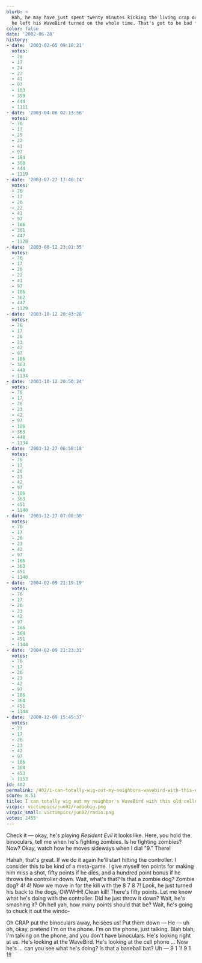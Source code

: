 ```yaml
---
blurb: >
  Hah, he may have just spent twenty minutes kicking the living crap out of us, but
  he left his WaveBird turned on the whole time. That's got to be bad for the batteries.
color: false
date: '2002-06-28'
history:
- date: '2003-02-05 09:18:21'
  votes:
  - 76
  - 17
  - 24
  - 22
  - 41
  - 97
  - 183
  - 359
  - 444
  - 1111
- date: '2003-04-06 02:13:56'
  votes:
  - 76
  - 17
  - 25
  - 22
  - 41
  - 97
  - 184
  - 360
  - 444
  - 1119
- date: '2003-07-27 17:40:14'
  votes:
  - 76
  - 17
  - 26
  - 22
  - 41
  - 97
  - 186
  - 361
  - 447
  - 1128
- date: '2003-08-12 23:01:35'
  votes:
  - 76
  - 17
  - 26
  - 22
  - 41
  - 97
  - 186
  - 362
  - 447
  - 1129
- date: '2003-10-12 20:43:28'
  votes:
  - 76
  - 17
  - 26
  - 23
  - 42
  - 97
  - 186
  - 363
  - 448
  - 1134
- date: '2003-10-12 20:50:24'
  votes:
  - 76
  - 17
  - 26
  - 23
  - 42
  - 97
  - 186
  - 363
  - 448
  - 1134
- date: '2003-12-27 06:58:18'
  votes:
  - 76
  - 17
  - 26
  - 23
  - 42
  - 97
  - 186
  - 363
  - 451
  - 1140
- date: '2003-12-27 07:08:30'
  votes:
  - 76
  - 17
  - 26
  - 23
  - 42
  - 97
  - 186
  - 363
  - 451
  - 1140
- date: '2004-02-09 21:19:19'
  votes:
  - 76
  - 17
  - 26
  - 23
  - 42
  - 97
  - 186
  - 364
  - 451
  - 1144
- date: '2004-02-09 21:23:31'
  votes:
  - 76
  - 17
  - 26
  - 23
  - 42
  - 97
  - 186
  - 364
  - 451
  - 1144
- date: '2009-12-09 15:45:37'
  votes:
  - 77
  - 17
  - 26
  - 23
  - 42
  - 97
  - 186
  - 364
  - 453
  - 1153
id: 402
permalink: /402/i-can-totally-wig-out-my-neighbors-wavebird-with-this-old-cellular-phone/
score: 8.51
title: I can totally wig out my neighbor's WaveBird with this old cellular phone
vicpic: victimpics/jun02/radiobig.png
vicpic_small: victimpics/jun02/radio.png
votes: 2455
---
```


Check it — okay, he's playing *Resident Evil* it looks like. Here, you
hold the binoculars, tell me when he's fighting zombies. Is he fighting
zombies? Now? Okay, watch how he moves sideways when I dial "9." There!

Hahah, that's great. If we do it again he'll start hitting the
controller. I consider this to be kind of a meta-game. I give myself ten
points for making him miss a shot, fifty points if he dies, and a
hundred point bonus if he throws the controller down. Wait, what's that?
Is that a zombie dog? Zombie dog? 4! 4! Now we move in for the kill with
the 8 7 8 7! Look, he just turned his back to the dogs, OWWHH! Clean
kill! There's fifty points. Let me know what he's doing with the
controller. Did he just throw it down? Wait, he's smashing it? Oh hell
yah, how many points should that be? Wait, he's going to chuck it out
the windo-

Oh CRAP put the binoculars away, he sees us! Put them down — He — uh
oh, okay, pretend I'm on the phone. I'm on the phone, just talking. Blah
blah, I'm talking on the phone, and you don't have binoculars. He's
looking right at us. He's looking at the WaveBird. He's looking at the
cell phone ... Now he's ... can you see what he's doing? Is that a
baseball bat? Uh — 9 1 1! 9 1 1!!